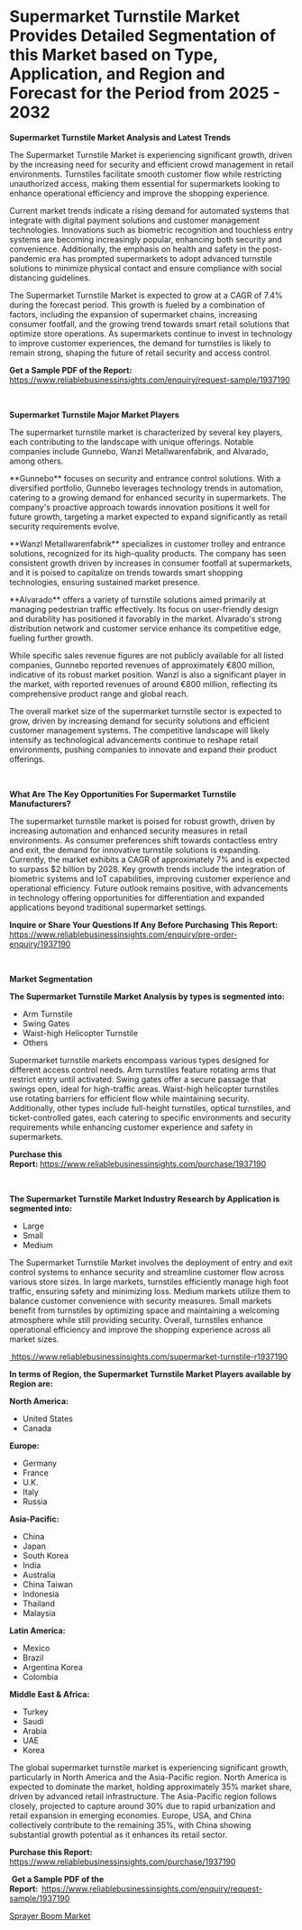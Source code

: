 <p><h1>Supermarket Turnstile Market Provides Detailed Segmentation of this Market based on Type, Application, and Region and Forecast for the Period from 2025 - 2032</h1></p><p><strong>Supermarket Turnstile Market Analysis and Latest Trends</strong></p>
<p><p>The Supermarket Turnstile Market is experiencing significant growth, driven by the increasing need for security and efficient crowd management in retail environments. Turnstiles facilitate smooth customer flow while restricting unauthorized access, making them essential for supermarkets looking to enhance operational efficiency and improve the shopping experience. </p><p>Current market trends indicate a rising demand for automated systems that integrate with digital payment solutions and customer management technologies. Innovations such as biometric recognition and touchless entry systems are becoming increasingly popular, enhancing both security and convenience. Additionally, the emphasis on health and safety in the post-pandemic era has prompted supermarkets to adopt advanced turnstile solutions to minimize physical contact and ensure compliance with social distancing guidelines.</p><p>The Supermarket Turnstile Market is expected to grow at a CAGR of 7.4% during the forecast period. This growth is fueled by a combination of factors, including the expansion of supermarket chains, increasing consumer footfall, and the growing trend towards smart retail solutions that optimize store operations. As supermarkets continue to invest in technology to improve customer experiences, the demand for turnstiles is likely to remain strong, shaping the future of retail security and access control.</p></p>
<p><strong>Get a Sample PDF of the Report:&nbsp;</strong> <a href="https://www.reliablebusinessinsights.com/enquiry/request-sample/1937190?utm_campaign=2439&utm_medium=2&utm_source=Github&utm_content=ia&utm_term=16022025&utm_id=supermarket-turnstile">https://www.reliablebusinessinsights.com/enquiry/request-sample/1937190</a></p>
<p>&nbsp;</p>
<p><strong>Supermarket Turnstile Major Market Players</strong></p>
<p><p>The supermarket turnstile market is characterized by several key players, each contributing to the landscape with unique offerings. Notable companies include Gunnebo, Wanzl Metallwarenfabrik, and Alvarado, among others.</p><p>**Gunnebo** focuses on security and entrance control solutions. With a diversified portfolio, Gunnebo leverages technology trends in automation, catering to a growing demand for enhanced security in supermarkets. The company's proactive approach towards innovation positions it well for future growth, targeting a market expected to expand significantly as retail security requirements evolve.</p><p>**Wanzl Metallwarenfabrik** specializes in customer trolley and entrance solutions, recognized for its high-quality products. The company has seen consistent growth driven by increases in consumer footfall at supermarkets, and it is poised to capitalize on trends towards smart shopping technologies, ensuring sustained market presence.</p><p>**Alvarado** offers a variety of turnstile solutions aimed primarily at managing pedestrian traffic effectively. Its focus on user-friendly design and durability has positioned it favorably in the market. Alvarado's strong distribution network and customer service enhance its competitive edge, fueling further growth.</p><p>While specific sales revenue figures are not publicly available for all listed companies, Gunnebo reported revenues of approximately €800 million, indicative of its robust market position. Wanzl is also a significant player in the market, with reported revenues of around €800 million, reflecting its comprehensive product range and global reach.</p><p>The overall market size of the supermarket turnstile sector is expected to grow, driven by increasing demand for security solutions and efficient customer management systems. The competitive landscape will likely intensify as technological advancements continue to reshape retail environments, pushing companies to innovate and expand their product offerings.</p></p>
<p>&nbsp;</p>
<p><strong>What Are The Key Opportunities For Supermarket Turnstile Manufacturers?</strong></p>
<p><p>The supermarket turnstile market is poised for robust growth, driven by increasing automation and enhanced security measures in retail environments. As consumer preferences shift towards contactless entry and exit, the demand for innovative turnstile solutions is expanding. Currently, the market exhibits a CAGR of approximately 7% and is expected to surpass $2 billion by 2028. Key growth trends include the integration of biometric systems and IoT capabilities, improving customer experience and operational efficiency. Future outlook remains positive, with advancements in technology offering opportunities for differentiation and expanded applications beyond traditional supermarket settings.</p></p>
<p><strong>Inquire or Share Your Questions If Any Before Purchasing This Report:</strong> <a href="https://www.reliablebusinessinsights.com/enquiry/pre-order-enquiry/1937190?utm_campaign=2439&utm_medium=2&utm_source=Github&utm_content=ia&utm_term=16022025&utm_id=supermarket-turnstile">https://www.reliablebusinessinsights.com/enquiry/pre-order-enquiry/1937190</a></p>
<p>&nbsp;</p>
<p><strong>Market Segmentation</strong></p>
<p><strong>The Supermarket Turnstile Market Analysis by types is segmented into:</strong></p>
<p><ul><li>Arm Turnstile</li><li>Swing Gates</li><li>Waist-high Helicopter Turnstile</li><li>Others</li></ul></p>
<p><p>Supermarket turnstile markets encompass various types designed for different access control needs. Arm turnstiles feature rotating arms that restrict entry until activated. Swing gates offer a secure passage that swings open, ideal for high-traffic areas. Waist-high helicopter turnstiles use rotating barriers for efficient flow while maintaining security. Additionally, other types include full-height turnstiles, optical turnstiles, and ticket-controlled gates, each catering to specific environments and security requirements while enhancing customer experience and safety in supermarkets.</p></p>
<p><strong>Purchase this Report:&nbsp;</strong><a href="https://www.reliablebusinessinsights.com/purchase/1937190?utm_campaign=2439&utm_medium=2&utm_source=Github&utm_content=ia&utm_term=16022025&utm_id=supermarket-turnstile">https://www.reliablebusinessinsights.com/purchase/1937190</a></p>
<p>&nbsp;</p>
<p><strong>The Supermarket Turnstile Market Industry Research by Application is segmented into:</strong></p>
<p><ul><li>Large</li><li>Small</li><li>Medium</li></ul></p>
<p><p>The Supermarket Turnstile Market involves the deployment of entry and exit control systems to enhance security and streamline customer flow across various store sizes. In large markets, turnstiles efficiently manage high foot traffic, ensuring safety and minimizing loss. Medium markets utilize them to balance customer convenience with security measures. Small markets benefit from turnstiles by optimizing space and maintaining a welcoming atmosphere while still providing security. Overall, turnstiles enhance operational efficiency and improve the shopping experience across all market sizes.</p></p>
<p><a href="https://www.reliablebusinessinsights.com/supermarket-turnstile-r1937190?utm_campaign=2439&utm_medium=2&utm_source=Github&utm_content=ia&utm_term=16022025&utm_id=supermarket-turnstile">&nbsp;https://www.reliablebusinessinsights.com/supermarket-turnstile-r1937190</a></p>
<p><strong>In terms of Region, the Supermarket Turnstile Market Players available by Region are:</strong></p>
<p>
    <p> <strong> North America: </strong>
        <ul>
            <li>United States</li>
            <li>Canada</li>
        </ul>
        </p> 
    <p> <strong> Europe: </strong>
        <ul>
            <li>Germany</li>
            <li>France</li>
            <li>U.K.</li>
            <li>Italy</li>
            <li>Russia</li>
        </ul>
        </p> 
    <p> <strong> Asia-Pacific: </strong>
        <ul>
            <li>China</li>
            <li>Japan</li>
            <li>South Korea</li>
            <li>India</li>
            <li>Australia</li>
            <li>China Taiwan</li>
            <li>Indonesia</li>
            <li>Thailand</li>
            <li>Malaysia</li>
        </ul>
        </p> 
    <p> <strong> Latin America: </strong>
        <ul>
            <li>Mexico</li>
            <li>Brazil</li>
            <li>Argentina Korea</li>
            <li>Colombia</li>
        </ul>
        </p> 
    <p> <strong> Middle East & Africa: </strong>
        <ul>
            <li>Turkey</li>
            <li>Saudi</li>
            <li>Arabia</li>
            <li>UAE</li>
            <li>Korea</li>
        </ul>
    </p>
    </p>
<p><p>The global supermarket turnstile market is experiencing significant growth, particularly in North America and the Asia-Pacific region. North America is expected to dominate the market, holding approximately 35% market share, driven by advanced retail infrastructure. The Asia-Pacific region follows closely, projected to capture around 30% due to rapid urbanization and retail expansion in emerging economies. Europe, USA, and China collectively contribute to the remaining 35%, with China showing substantial growth potential as it enhances its retail sector.</p></p>
<p><strong>Purchase this Report: </strong><a href="https://www.reliablebusinessinsights.com/purchase/1937190?utm_campaign=2439&utm_medium=2&utm_source=Github&utm_content=ia&utm_term=16022025&utm_id=supermarket-turnstile">https://www.reliablebusinessinsights.com/purchase/1937190</a></p>
<p>&nbsp;<strong>Get a Sample PDF of the Report:&nbsp;&nbsp;</strong><a href="https://www.reliablebusinessinsights.com/enquiry/request-sample/1937190?utm_campaign=2439&utm_medium=2&utm_source=Github&utm_content=ia&utm_term=16022025&utm_id=supermarket-turnstile">https://www.reliablebusinessinsights.com/enquiry/request-sample/1937190</a></p>
<p><strong></strong></p>
<p><p><a href="https://github.com/mathastilley812967/Market-Research-Report-List-1/blob/main/sprayer-boom-market.md?utm_campaign=2439&utm_medium=2&utm_source=Github&utm_content=ia&utm_term=16022025&utm_id=supermarket-turnstile">Sprayer Boom Market</a></p></p>